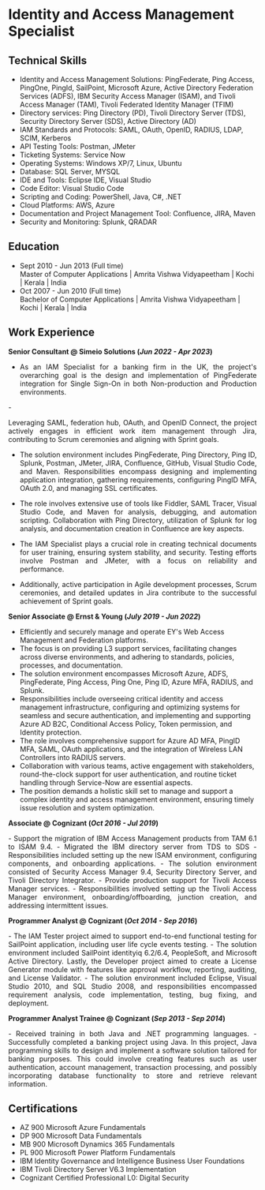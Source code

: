# Identity and Access Management Specialist

## Technical Skills
- Identity and Access Management Solutions: PingFederate, Ping Access, PingOne, PingId, SailPoint, Microsoft Azure, Active Directory Federation Services (ADFS), IBM Security Access Manager (ISAM), and Tivoli Access Manager (TAM), Tivoli Federated Identity Manager (TFIM)
- Directory services: Ping Directory (PD), Tivoli Directory Server (TDS), Security Directory Server (SDS), Active Directory (AD)
- IAM Standards and Protocols: SAML, OAuth, OpenID, RADIUS, LDAP, SCIM, Kerberos
- API Testing Tools: Postman, JMeter
- Ticketing Systems: Service Now
- Operating Systems: Windows XP/7, Linux, Ubuntu
- Database: SQL Server, MYSQL
- IDE and Tools: Eclipse IDE, Visual Studio
- Code Editor: Visual Studio Code
- Scripting and Coding: PowerShell, Java, C#, .NET
- Cloud Platforms: AWS, Azure
- Documentation and Project Management Tool: Confluence, JIRA, Maven
- Security and Monitoring: Splunk, QRADAR

## Education
- Sept 2010 - Jun 2013 (Full time) <br>
  Master of Computer Applications | Amrita Vishwa Vidyapeetham | Kochi | Kerala | India			       		
- Oct 2007 - Jun 2010 (Full time) <br>
  Bachelor of Computer Applications | Amrita Vishwa Vidyapeetham | Kochi | Kerala | India		        		

## Work Experience
**Senior Consultant @ Simeio Solutions (_Jun 2022 - Apr 2023_)**
- <p align="justify"> As an IAM Specialist for a banking firm in the UK, the project's overarching goal is the design and implementation of PingFederate integration for Single Sign-On in both Non-production and Production environments. </p> 
-<p align="justify">  Leveraging SAML, federation hub, OAuth, and OpenID Connect, the project actively engages in efficient work item management through Jira, contributing to Scrum ceremonies and aligning with Sprint goals. </p> 
- <p align="justify"> The solution environment includes PingFederate, Ping Directory, Ping ID, Splunk, Postman, JMeter, JIRA, Confluence, GitHub, Visual Studio Code, and Maven. Responsibilities encompass designing and implementing application integration, gathering requirements, configuring PingID MFA, OAuth 2.0, and managing SSL certificates. </p> 
- <p align="justify"> The role involves extensive use of tools like Fiddler, SAML Tracer, Visual Studio Code, and Maven for analysis, debugging, and automation scripting. Collaboration with Ping Directory, utilization of Splunk for log analysis, and documentation creation in Confluence are key aspects. </p> 
- <p align="justify"> The IAM Specialist plays a crucial role in creating technical documents for user training, ensuring system stability, and security. Testing efforts involve Postman and JMeter, with a focus on reliability and performance. </p> 
- <p align="justify"> Additionally, active participation in Agile development processes, Scrum ceremonies, and detailed updates in Jira contribute to the successful achievement of Sprint goals. </p> 

**Senior Associate @ Ernst & Young (_July 2019 - Jun 2022_)**
- Efficiently and securely manage and operate EY's Web Access Management and Federation platforms.
- The focus is on providing L3 support services, facilitating changes across diverse environments, and adhering to standards, policies, processes, and documentation.
- The solution environment encompasses Microsoft Azure, ADFS, PingFederate, Ping Access, Ping One, Ping ID, Azure MFA, RADIUS, and Splunk.
- Responsibilities include overseeing critical identity and access management infrastructure, configuring and optimizing systems for seamless and secure authentication, and implementing and supporting Azure AD B2C, Conditional Access Policy, Token permission, and Identity protection.
- The role involves comprehensive support for Azure AD MFA, PingID MFA, SAML, OAuth applications, and the integration of Wireless LAN Controllers into RADIUS servers.
- Collaboration with various teams, active engagement with stakeholders, round-the-clock support for user authentication, and routine ticket handling through Service-Now are essential aspects.
- The position demands a holistic skill set to manage and support a complex identity and access management environment, ensuring timely issue resolution and system optimization.
 </p> 

**Associate @ Cognizant (_Oct 2016 - Jul 2019_)**
<p align="justify">
- Support the migration of IBM Access Management products from TAM 6.1 to ISAM 9.4.
- Migrated the IBM directory server from TDS to SDS
- Responsibilities included setting up the new ISAM environment, configuring components, and onboarding applications.
- The solution environment consisted of Security Access Manager 9.4, Security Directory Server, and Tivoli Directory Integrator.
- Provide production support for Tivoli Access Manager services.
- Responsibilities involved setting up the Tivoli Access Manager environment, onboarding/offboarding, junction creation, and addressing intermittent issues. 
 </p> 

**Programmer Analyst @ Cognizant (_Oct 2014 - Sep 2016_)**
<p align="justify">
- The IAM Tester project aimed to support end-to-end functional testing for SailPoint application, including user life cycle events testing.
- The solution environment included SailPoint identityiq 6.2/6.4, PeopleSoft, and Microsoft Active Directory. Lastly, the Developer project aimed to create a License Generator module with features like approval workflow, reporting, auditing, and License Validator.
- The solution environment included Eclipse, Visual Studio 2010, and SQL Studio 2008, and responsibilities encompassed requirement analysis, code implementation, testing, bug fixing, and deployment.
 </p>
 
**Programmer Analyst Trainee @ Cognizant (_Sep 2013 - Sep 2014_)**
<p align="justify">
- Received training in both Java and .NET programming languages.
- Successfully completed a banking project using Java. In this project, Java programming skills to design and implement a software solution tailored for banking purposes. This could involve creating features such as user authentication, account management, transaction processing, and possibly incorporating database functionality to store and retrieve relevant information.
 </p>
 
## Certifications
- AZ 900 Microsoft Azure Fundamentals
- DP 900 Microsoft Data Fundamentals
- MB 900 Microsoft Dynamics 365 Fundamentals
- PL 900 Microsoft Power Platform Fundamentals
- IBM Identity Governance and Intelligence Business User Foundations
- IBM Tivoli Directory Server V6.3 Implementation
- Cognizant Certified Professional L0: Digital Security

